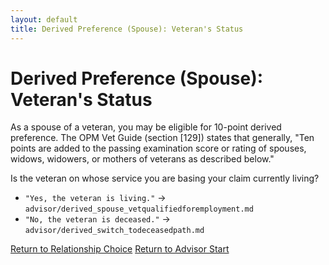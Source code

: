 ```yaml
---
layout: default
title: Derived Preference (Spouse): Veteran's Status
---
```


# Derived Preference (Spouse): Veteran's Status

As a spouse of a veteran, you may be eligible for 10-point derived preference. The OPM Vet Guide (section [129]) states that generally, "Ten points are added to the passing examination score or rating of spouses, widows, widowers, or mothers of veterans as described below."

Is the veteran on whose service you are basing your claim currently living?

*   `"Yes, the veteran is living."` -> `advisor/derived_spouse_vetqualifiedforemployment.md`
*   `"No, the veteran is deceased."` -> `advisor/derived_switch_todeceasedpath.md`

[Return to Relationship Choice](./derived_intro.md)
[Return to Advisor Start](./start.md)
